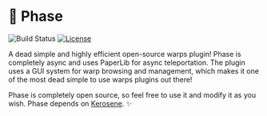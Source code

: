 # 🌠 Phase
![Build Status](https://github.com/firestartermc/phase/workflows/Java%20CI/badge.svg)
[![License](https://img.shields.io/badge/license-MIT-brightgreen.svg)](https://github.com/firestartermc/phase/blob/master/LICENSE)

A dead simple and highly efficient open-source warps plugin! Phase is completely async and uses PaperLib for async teleportation. The plugin uses a GUI system for warp browsing and management, which makes it one of the most dead simple to use warps plugins out there!

Phase is completely open source, so feel free to use it and modify it as you wish. Phase depends on [Kerosene](https://github.com/FirestarterMC/Kerosene). ✨
